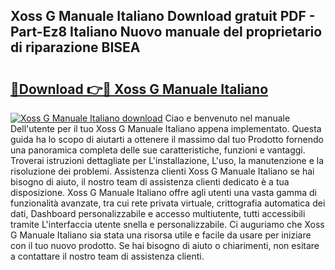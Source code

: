## Xoss G Manuale Italiano Download gratuit PDF - Part-Ez8 Italiano Nuovo manuale del proprietario di riparazione BISEA

# <h2><a href="http://dffn5b.blite.top/?on=Xoss+G+Manuale+Italiano">🔗Download 👉🔴 Xoss G Manuale Italiano</a></h2>

[![Xoss G Manuale Italiano download](https://i.imgur.com/lujVjoI.png)](http://dffn5b.blite.top/?on=Xoss+G+Manuale+Italiano)
Ciao e benvenuto nel manuale Dell'utente per il tuo Xoss G Manuale Italiano appena implementato. Questa guida ha lo scopo di aiutarti a ottenere il massimo dal tuo Prodotto fornendo una panoramica completa delle sue caratteristiche, funzioni e vantaggi. Troverai istruzioni dettagliate per L'installazione, L'uso, la manutenzione e la risoluzione dei problemi. Assistenza clienti Xoss G Manuale Italiano se hai bisogno di aiuto, il nostro team di assistenza clienti dedicato è a tua disposizione. Xoss G Manuale Italiano offre agli utenti una vasta gamma di funzionalità avanzate, tra cui rete privata virtuale, crittografia automatica dei dati, Dashboard personalizzabile e accesso multiutente, tutti accessibili tramite L'interfaccia utente snella e personalizzabile. Ci auguriamo che Xoss G Manuale Italiano sia stata una risorsa utile e facile da usare per iniziare con il tuo nuovo prodotto. Se hai bisogno di aiuto o chiarimenti, non esitare a contattare il nostro team di assistenza clienti.
